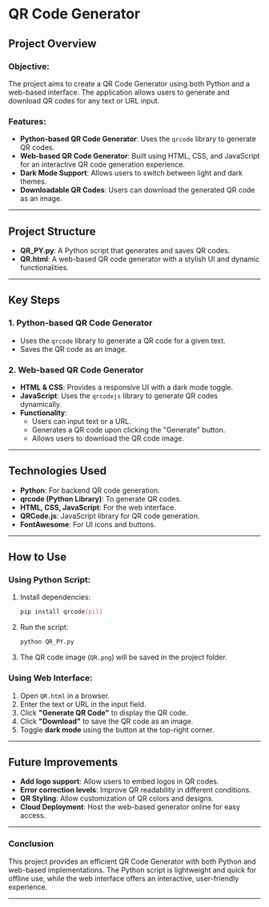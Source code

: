# QR Code Generator  

## Project Overview  

### Objective:  
The project aims to create a QR Code Generator using both Python and a web-based interface. The application allows users to generate and download QR codes for any text or URL input.  

### Features:
- **Python-based QR Code Generator**: Uses the `qrcode` library to generate QR codes.
- **Web-based QR Code Generator**: Built using HTML, CSS, and JavaScript for an interactive QR code generation experience.
- **Dark Mode Support**: Allows users to switch between light and dark themes.
- **Downloadable QR Codes**: Users can download the generated QR code as an image.

---

## Project Structure  

- **QR_PY.py**: A Python script that generates and saves QR codes.
- **QR.html**: A web-based QR code generator with a stylish UI and dynamic functionalities.

---

## Key Steps  

### 1. Python-based QR Code Generator  
- Uses the `qrcode` library to generate a QR code for a given text.
- Saves the QR code as an image.

### 2. Web-based QR Code Generator  
- **HTML & CSS**: Provides a responsive UI with a dark mode toggle.
- **JavaScript**: Uses the `qrcodejs` library to generate QR codes dynamically.
- **Functionality**:
  - Users can input text or a URL.
  - Generates a QR code upon clicking the "Generate" button.
  - Allows users to download the QR code image.

---

## Technologies Used  

- **Python**: For backend QR code generation.  
- **qrcode (Python Library)**: To generate QR codes.  
- **HTML, CSS, JavaScript**: For the web interface.  
- **QRCode.js**: JavaScript library for QR code generation.  
- **FontAwesome**: For UI icons and buttons.  

---

## How to Use  

### Using Python Script:  
1. Install dependencies:  
   ```bash
   pip install qrcode[pil]
   ```
2. Run the script:  
   ```bash
   python QR_PY.py
   ```
3. The QR code image (`QR.png`) will be saved in the project folder.  

### Using Web Interface:  
1. Open `QR.html` in a browser.  
2. Enter the text or URL in the input field.  
3. Click **"Generate QR Code"** to display the QR code.  
4. Click **"Download"** to save the QR code as an image.  
5. Toggle **dark mode** using the button at the top-right corner.  

---

## Future Improvements  

- **Add logo support**: Allow users to embed logos in QR codes.  
- **Error correction levels**: Improve QR readability in different conditions.  
- **QR Styling**: Allow customization of QR colors and designs.  
- **Cloud Deployment**: Host the web-based generator online for easy access.  

---

### Conclusion  

This project provides an efficient QR Code Generator with both Python and web-based implementations. The Python script is lightweight and quick for offline use, while the web interface offers an interactive, user-friendly experience.  

---
